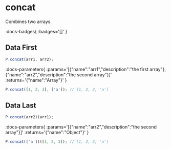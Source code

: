 # concat

Combines two arrays.

:docs-badges{ :badges='[]' }


## Data First

```js [light]
P.concat(arr1, arr2);
```

:docs-parameters{ :params='[{"name":"arr1","description":"the first array"},{"name":"arr2","description":"the second array"}]' :returns='{"name":"Array"}' }

```js
P.concat([1, 2, 3], ['a']); // [1, 2, 3, 'a']
```

## Data Last

```js [light]
P.concat(arr2)(arr1);
```

:docs-parameters{ :params='[{"name":"arr2","description":"the second array"}]' :returns='{"name":"Object"}' }

```js
P.concat(['a'])([1, 2, 3]); // [1, 2, 3, 'a']
```